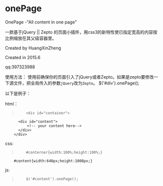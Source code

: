 # onePage

  OnePage -"All content in one page"
  
  一款基于jQuery || Zepto 的页面小插件，用css3的新特性使已指定宽高的内容按比例缩放在其父级容器里。
 
  Created by HuangXinZheng
  
  Created in 2015.6
  
  qq:397323988
  
  使用方法：
  使用前确保你的页面引入了jQuery或者Zepto。如果是zepto要修改一下源文件，把全局传入的参数``jQuery``改为``Zepto``。
  $('#div').onePage(); 


以下是例子：

html：
>         <div id="container">
		  <div id="content">
		      <!-- your content here-->
		  </div>
    	</div>

css:

>         #conterner{width:100%;height:100%;}
        #content{width:640px;height:1008px;}

js:
>         $('#content').onePage();
